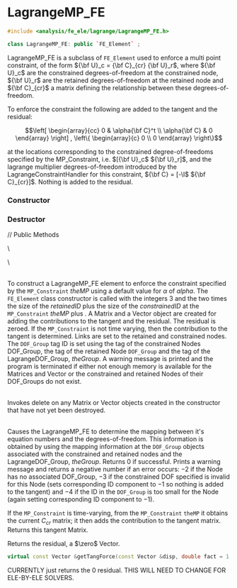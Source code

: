 # LagrangeMP_FE 

```cpp
#include <analysis/fe_ele/lagrange/LagrangeMP_FE.h>

class LagrangeMP_FE: public `FE_Element` ;
```

LagrangeMP_FE is a subclass of `FE_Element` used to enforce a multi point
constraint, of the form ${\bf U}_c = {\bf C}_{cr} {\bf U}_r$, where ${\bf U}_c$ are the
constrained degrees-of-freedom at the constrained node, ${\bf U}_r$ are the
retained degrees-of-freedom at the retained node and ${\bf C}_{cr}$ a matrix
defining the relationship between these degrees-of-freedom.

To enforce the constraint the following are added to the tangent and the
residual:

$$\left[ \begin{array}{cc} 0 & \alpha{\bf C}^t \\ \alpha{\bf C} & 0 \end{array}
\right] ,
\left\{ \begin{array}{c} 0 \\ 0 \end{array} \right\}$$

at the locations
corresponding to the constrained degree-of-freedoms specified by the
MP_Constraint, i.e. $[{\bf U}_c$ ${\bf U}_r]$, and the lagrange multiplier
degrees-of-freedom introduced by the LagrangeConstraintHandler for this
constraint, ${\bf C} = [-\I$ ${\bf C}_{cr}]$. Nothing is added to the residual.

### Constructor


### Destructor


// Public Methods

\

\

\
To construct a LagrangeMP_FE element to enforce the constraint specified
by the `MP_Constraint` *theMP* using a default value for $\alpha$ of
$alpha$. The `FE_Element` class constructor is called with the integers
$3$ and the two times the size of the *retainedID* plus the size of the
*constrainedID* at the `MP_Constraint` *theMP* plus . A Matrix and a
Vector object are created for adding the contributions to the tangent
and the residual. The residual is zeroed. If the `MP_Constraint` is not
time varying, then the contribution to the tangent is determined. Links
are set to the retained and constrained nodes. The `DOF_Group` tag ID is
set using the tag of the constrained Nodes DOF_Group, the tag of the
retained Node `DOF_Group` and the tag of the LagrangeDOF_Group,
*theGroup*. A warning message is printed and the program is terminated
if either not enough memory is available for the Matrices and Vector or
the constrained and retained Nodes of their DOF_Groups do not exist.

\
Invokes delete on any Matrix or Vector objects created in the
constructor that have not yet been destroyed.

\
Causes the LagrangeMP_FE to determine the mapping between it's equation
numbers and the degrees-of-freedom. This information is obtained by
using the mapping information at the `DOF_Group` objects associated with
the constrained and retained nodes and the LagrangeDOF_Group,
*theGroup*. Returns $0$ if successful. Prints a warning message and
returns a negative number if an error occurs: $-2$ if the Node has no
associated DOF_Group, $-3$ if the constrained DOF specified is invalid
for this Node (sets corresponding ID component to $-1$ so nothing is
added to the tangent) and $-4$ if the ID in the `DOF_Group` is too small
for the Node (again setting corresponding ID component to $-1$).

If the `MP_Constraint` is time-varying, from the `MP_Constraint` `theMP` it
obtains the current $C_{cr}$ matrix; it then adds the contribution to
the tangent matrix. Returns this tangent Matrix.


Returns the residual, a $\zero$ Vector.

```cpp
virtual const Vector &getTangForce(const Vector &disp, double fact = 1.0);
```
CURRENTLY just returns the $0$ residual. THIS WILL NEED TO CHANGE FOR
ELE-BY-ELE SOLVERS.
